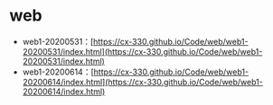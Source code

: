 # web

- web1-20200531：[https://cx-330.github.io/Code/web/web1-20200531/index.html](https://cx-330.github.io/Code/web/web1-20200531/index.html)
- web1-20200614：[https://cx-330.github.io/Code/web/web1-20200614/index.html](https://cx-330.github.io/Code/web/web1-20200614/index.html)

